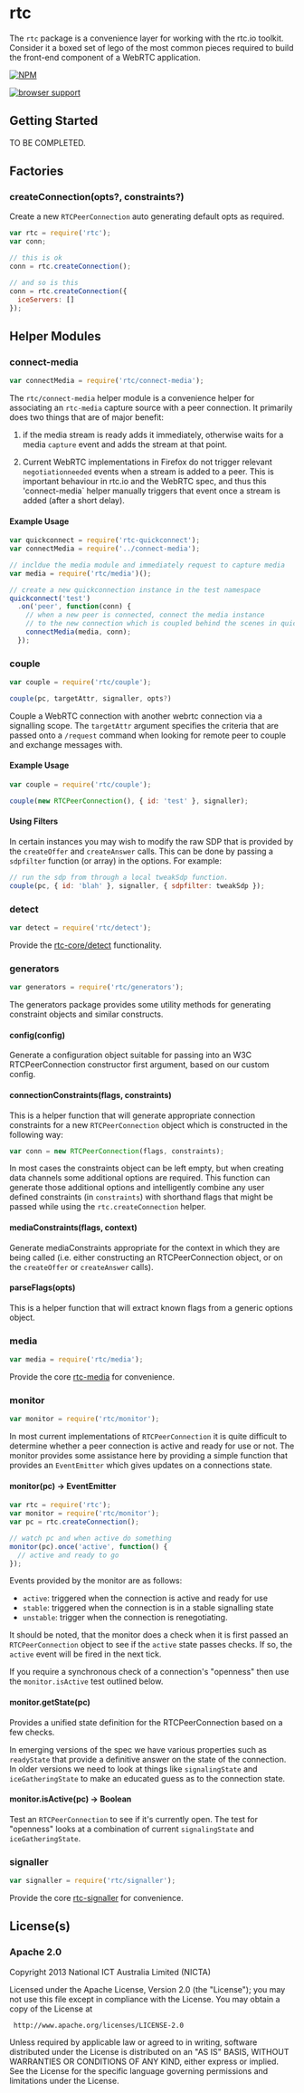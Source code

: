 # rtc

The `rtc` package is a convenience layer for working with the rtc.io toolkit.
Consider it a boxed set of lego of the most common pieces required to build
the front-end component of a WebRTC application.


[![NPM](https://nodei.co/npm/rtc.png)](https://nodei.co/npm/rtc/)


[![browser support](https://ci.testling.com/rtc-io/rtc.png)](https://ci.testling.com/rtc-io/rtc)


## Getting Started

TO BE COMPLETED.

## Factories

### createConnection(opts?, constraints?)

Create a new `RTCPeerConnection` auto generating default opts as required.

```js
var rtc = require('rtc');
var conn;

// this is ok
conn = rtc.createConnection();

// and so is this
conn = rtc.createConnection({
  iceServers: []
});

```

## Helper Modules

### connect-media

```js
var connectMedia = require('rtc/connect-media');
```

The `rtc/connect-media` helper module is a convenience helper for
associating an `rtc-media` capture source with a peer connection.  It
primarily does two things that are of major benefit:

1. if the media stream is ready adds it immediately, otherwise waits for a
   media `capture` event and adds the stream at that point.

2. Current WebRTC implementations in Firefox do not trigger relevant
   `negotiationneeded` events when a stream is added to a peer. This is
   important behaviour in rtc.io and the WebRTC spec, and thus this
   'connect-media` helper manually triggers that event once a stream is
   added (after a short delay).

#### Example Usage

```js
var quickconnect = require('rtc-quickconnect');
var connectMedia = require('../connect-media');

// incldue the media module and immediately request to capture media
var media = require('rtc/media')();

// create a new quickconnection instance in the test namespace
quickconnect('test')
  .on('peer', function(conn) {
    // when a new peer is connected, connect the media instance
    // to the new connection which is coupled behind the scenes in quickconnect
    connectMedia(media, conn);
  });
```

### couple

```js
var couple = require('rtc/couple');
```

```js
couple(pc, targetAttr, signaller, opts?)
```

Couple a WebRTC connection with another webrtc connection via a
signalling scope.  The `targetAttr` argument specifies the criteria that
are passed onto a `/request` command when looking for remote peer
to couple and exchange messages with.

#### Example Usage

```js
var couple = require('rtc/couple');

couple(new RTCPeerConnection(), { id: 'test' }, signaller);
```

#### Using Filters

In certain instances you may wish to modify the raw SDP that is provided
by the `createOffer` and `createAnswer` calls.  This can be done by passing
a `sdpfilter` function (or array) in the options.  For example:

```js
// run the sdp from through a local tweakSdp function.
couple(pc, { id: 'blah' }, signaller, { sdpfilter: tweakSdp });
```

### detect

```js
var detect = require('rtc/detect');
```

Provide the [rtc-core/detect](https://github.com/rtc-io/rtc-core#detect) 
functionality.

### generators

```js
var generators = require('rtc/generators');
```

The generators package provides some utility methods for generating
constraint objects and similar constructs.

#### config(config)

Generate a configuration object suitable for passing into an W3C 
RTCPeerConnection constructor first argument, based on our custom config.

#### connectionConstraints(flags, constraints)

This is a helper function that will generate appropriate connection
constraints for a new `RTCPeerConnection` object which is constructed
in the following way:

```js
var conn = new RTCPeerConnection(flags, constraints);
```

In most cases the constraints object can be left empty, but when creating
data channels some additional options are required.  This function
can generate those additional options and intelligently combine any
user defined constraints (in `constraints`) with shorthand flags that
might be passed while using the `rtc.createConnection` helper.

#### mediaConstraints(flags, context)

Generate mediaConstraints appropriate for the context in which they are
being called (i.e. either constructing an RTCPeerConnection object, or
on the `createOffer` or `createAnswer` calls).

#### parseFlags(opts)

This is a helper function that will extract known flags from a generic
options object.

### media

```js
var media = require('rtc/media');
```

Provide the core [rtc-media](https://github.com/rtc-io/rtc-media) for
convenience.

### monitor

```js
var monitor = require('rtc/monitor');
```

In most current implementations of `RTCPeerConnection` it is quite
difficult to determine whether a peer connection is active and ready
for use or not.  The monitor provides some assistance here by providing
a simple function that provides an `EventEmitter` which gives updates
on a connections state.

#### monitor(pc) -> EventEmitter

```js
var rtc = require('rtc');
var monitor = require('rtc/monitor');
var pc = rtc.createConnection();

// watch pc and when active do something
monitor(pc).once('active', function() {
  // active and ready to go
});

```

Events provided by the monitor are as follows:

- `active`: triggered when the connection is active and ready for use
- `stable`: triggered when the connection is in a stable signalling state
- `unstable`: trigger when the connection is renegotiating.

It should be noted, that the monitor does a check when it is first passed
an `RTCPeerConnection` object to see if the `active` state passes checks.
If so, the `active` event will be fired in the next tick.

If you require a synchronous check of a connection's "openness" then
use the `monitor.isActive` test outlined below.

#### monitor.getState(pc)

Provides a unified state definition for the RTCPeerConnection based
on a few checks.

In emerging versions of the spec we have various properties such as
`readyState` that provide a definitive answer on the state of the 
connection.  In older versions we need to look at things like
`signalingState` and `iceGatheringState` to make an educated guess 
as to the connection state.

#### monitor.isActive(pc) -> Boolean

Test an `RTCPeerConnection` to see if it's currently open.  The test for
"openness" looks at a combination of current `signalingState` and
`iceGatheringState`.

### signaller

```js
var signaller = require('rtc/signaller');
```

Provide the core [rtc-signaller](https://github.com/rtc-io/rtc-signaller)
for convenience.

## License(s)

### Apache 2.0

Copyright 2013 National ICT Australia Limited (NICTA)

   Licensed under the Apache License, Version 2.0 (the "License");
   you may not use this file except in compliance with the License.
   You may obtain a copy of the License at

     http://www.apache.org/licenses/LICENSE-2.0

   Unless required by applicable law or agreed to in writing, software
   distributed under the License is distributed on an "AS IS" BASIS,
   WITHOUT WARRANTIES OR CONDITIONS OF ANY KIND, either express or implied.
   See the License for the specific language governing permissions and
   limitations under the License.
